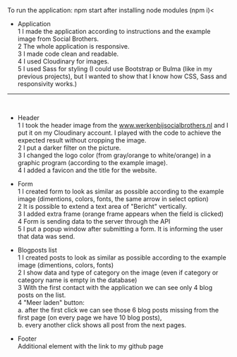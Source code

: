 To run the application: npm start after installing node modules (npm i)<

- Application<br>
    1 I made the application according to instructions and the example image from Social Brothers.<br>
    2 The whole application is responsive.<br>
    3 I made code clean and readable.<br>
    4 I used Cloudinary for images.<br>
    5 I used Sass for styling (I could use Bootstrap or Bulma (like in my previous projects), but I wanted to show that I know how CSS, Sass and responsivity works.)<br>
<hr><br>

- Header<br>
    1 I took the header image from the www.werkenbijsocialbrothers.nl and I put it on my Cloudinary account. I played with the code to achieve the expected result without cropping the image.<br>
    2 I put a darker filter on the picture.<br>
    3 I changed the logo color (from gray/orange to white/orange) in a graphic program (according to the example image).<br>
    4 I added a favicon and the title for the website.<br>
    
- Form<br>
    1 I created form to look as similar as possible according to the example image (dimentions, colors, fonts, the same arrow in select option)<br>
    2 It is possible to extend a text area of "Bericht" vertically.<br>
    3 I added extra frame (orange frame appears when the field is clicked)<br>
    4 Form is sending data to the server through the API<br>
    5 I put a popup window after submitting a form. It is informing the user that data was send.<br>
- Blogposts list<br>
    1 I created posts to look as similar as possible according to the example image (dimentions, colors, fonts)<br>
    2 I show data and type of category on the image (even if category or category name is empty in the database)<br>
    3 With the first contact with the application we can see only 4 blog posts on the list.<br>
    4 "Meer laden" button:<br>
        a. after the first click we can see those 6 blog posts missing from the first page (on every page we have 10 blog posts),<br>
        b. every another click shows all post from the next pages. <br>
- Footer<br>
    Additional element with the link to my github page<br>



